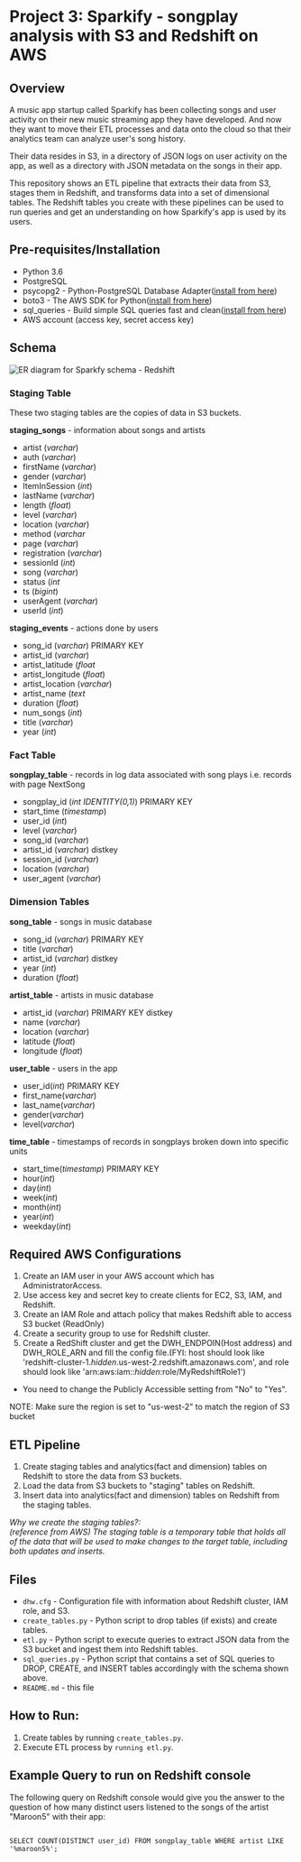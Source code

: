 # Project 3: Sparkify - songplay analysis with S3 and Redshift on AWS

## Overview
A music app startup called Sparkify has been collecting songs and user activity
on their new music streaming app they have developed.
And now they want to move their ETL processes and data onto the cloud so that their analytics team can analyze user's song history.

Their data resides in S3, in a directory of JSON logs on user activity on the app,
as well as a directory with JSON metadata on the songs in their app.

This repository shows an ETL pipeline that extracts their data from S3, stages them in Redshift, and transforms data into a set of dimensional tables.
The Redshift tables you create with these pipelines can be used to run queries and get an understanding on how Sparkify's app is used by its users.

## Pre-requisites/Installation
- Python 3.6
- PostgreSQL
- psycopg2 - Python-PostgreSQL Database Adapter([install from here](https://pypi.org/project/psycopg2/#files))
- boto3 - The AWS SDK for Python([install from here](https://pypi.org/project/boto3/))
- sql_queries - Build simple SQL queries fast and clean([install from here](https://pypi.org/project/sql-queries/))
- AWS account (access key, secret access key)

## Schema

![ER diagram for Sparkfy schema - Redshift](https://user-images.githubusercontent.com/51218559/104693095-6c3cff80-574c-11eb-85be-05c1dc3df4a9.jpeg)

### Staging Table
These two staging tables are the copies of data in S3 buckets.

**staging_songs** - information about songs and artists

- artist (*varchar*)
- auth (*varchar*)
- firstName (*varchar*)
- gender (*varchar*)
- ItemInSession (*int*)
- lastName (*varchar*)
- length (*float*)
- level (*varchar*)
- location (*varchar*)
- method (*varchar*
- page (*varchar*)
- registration (*varchar*)
- sessionId (*int*)
- song (*varchar*)
- status (*int*
- ts (*bigint*)
- userAgent (*varchar*)
- userId (*int*)

**staging_events** - actions done by users

- song_id (*varchar*) PRIMARY KEY
- artist_id (*varchar*)
- artist_latitude (*float*
- artist_longitude (*float*)
- artist_location (*varchar*)
- artist_name (*text*
- duration (*float*)
- num_songs (*int*)
- title (*varchar*)
- year (*int*)

### Fact Table
**songplay_table**  -  records in log data associated with song plays i.e. records with page NextSong

- songplay_id (*int IDENTITY(0,1)*) PRIMARY KEY
- start_time (*timestamp*)
- user_id (*int*)
- level (*varchar*)
- song_id (*varchar*)
- artist_id (*varchar*) distkey
- session_id (*varchar*)
- location (*varchar*)
- user_agent (*varchar*)

### Dimension Tables
**song_table**  -  songs in music database

- song_id (*varchar*)  PRIMARY KEY
- title (*varchar*)
- artist_id (*varchar*) distkey
- year (*int*)
- duration (*float*)

**artist_table** - artists in music database

- artist_id (*varchar*)  PRIMARY KEY distkey
- name (*varchar*)
- location (*varchar*)
- latitude (*float*)
- longitude (*float*)

**user_table** - users in the app

- user_id(*int*) PRIMARY KEY
- first_name(*varchar*)
- last_name(*varchar*)
- gender(*varchar*)
- level(*varchar*)

**time_table** - timestamps of records in songplays broken down into specific units

- start_time(*timestamp*) PRIMARY KEY
- hour(*int*)
- day(*int*)
- week(*int*)
- month(*int*)
- year(*int*)
- weekday(*int*)<br></p>

## Required AWS Configurations
1. Create an IAM user in your AWS account which has AdministratorAccess.
2. Use access key and secret key to create clients for EC2, S3, IAM, and Redshift.
3. Create an IAM Role and attach policy that makes Redshift able to access S3 bucket (ReadOnly)
4. Create a security group to use for Redshift cluster.
5. Create a RedShift cluster and get the DWH_ENDPOIN(Host address) and DWH_ROLE_ARN and fill the config file.(FYI: host should look like 'redshift-cluster-1.*hidden*.us-west-2.redshift.amazonaws.com', and role should look like 'arn:aws:iam::*hidden*:role/MyRedshiftRole1')
 - You need to change the Publicly Accessible setting from "No" to "Yes".

NOTE: Make sure the region is set to "us-west-2" to match the region of S3 bucket

## ETL Pipeline
1. Create staging tables and analytics(fact and dimension) tables on Redshift to store the data from S3 buckets.
2. Load the data from S3 buckets to "staging" tables on Redshift.
3. Insert data into analytics(fact and dimension) tables on Redshift from the staging tables.<br>

*Why we create the staging tables?:*<br>
*(reference from AWS) The staging table is a temporary table that holds all of the data that will be used to make changes to the target table, including both updates and inserts.*


## Files
- `dhw.cfg` - Configuration file with information about Redshift cluster, IAM role, and S3.
- `create_tables.py` - Python script to drop tables (if exists) and create tables.
- `etl.py` - Python script to execute queries to extract JSON data from the S3 bucket and ingest them into Redshift tables.
- `sql_queries.py` - Python script that contains a set of SQL queries to DROP, CREATE, and INSERT tables accordingly with the schema shown above.
- `README.md` - this file

## How to Run:
1. Create tables by running `create_tables.py`.
2. Execute ETL process by `running etl.py`.

## Example Query to run on Redshift console
The following query on Redshift console would give you the answer to the question of how many distinct users listened to the songs of the artist "Maroon5" with their app:

<code>
SELECT COUNT(DISTINCT user_id) FROM songplay_table WHERE artist LIKE '%maroon5%';
</code>
